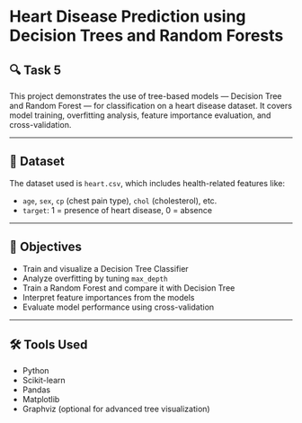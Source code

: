# Heart Disease Prediction using Decision Trees and Random Forests

## 🔍 Task 5 

This project demonstrates the use of tree-based models — Decision Tree and Random Forest — for classification on a heart disease dataset. It covers model training, overfitting analysis, feature importance evaluation, and cross-validation.

---

## 📁 Dataset

The dataset used is `heart.csv`, which includes health-related features like:

- `age`, `sex`, `cp` (chest pain type), `chol` (cholesterol), etc.
- `target`: 1 = presence of heart disease, 0 = absence

---

## 📌 Objectives

- Train and visualize a Decision Tree Classifier
- Analyze overfitting by tuning `max_depth`
- Train a Random Forest and compare it with Decision Tree
- Interpret feature importances from the models
- Evaluate model performance using cross-validation

---

## 🛠️ Tools Used

- Python
- Scikit-learn
- Pandas
- Matplotlib
- Graphviz (optional for advanced tree visualization)
